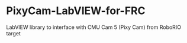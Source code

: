 # PixyCam-LabVIEW-for-FRC
LabVIEW library to interface with CMU Cam 5 (Pixy Cam) from RoboRIO target
